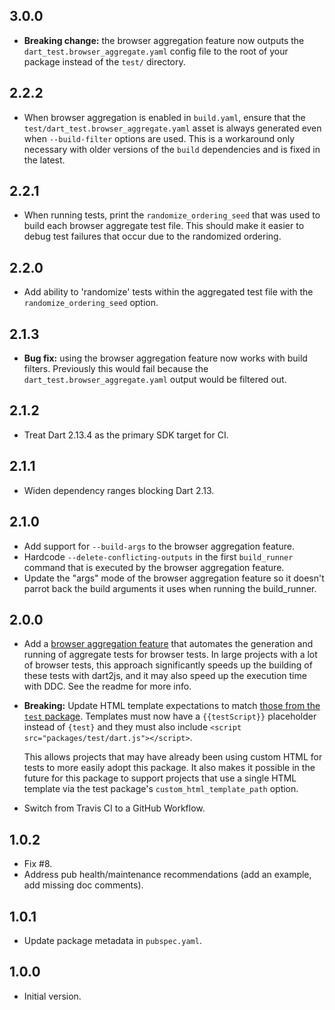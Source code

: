 ## 3.0.0

- **Breaking change:** the browser aggregation feature now outputs the
`dart_test.browser_aggregate.yaml` config file to the root of your package
instead of the `test/` directory.

## 2.2.2

- When browser aggregation is enabled in `build.yaml`, ensure that the
`test/dart_test.browser_aggregate.yaml` asset is always generated even when
`--build-filter` options are used. This is a workaround only necessary with
older versions of the `build` dependencies and is fixed in the latest.

## 2.2.1

- When running tests, print the `randomize_ordering_seed` that was used to build
each browser aggregate test file. This should make it easier to debug test
failures that occur due to the randomized ordering.

## 2.2.0

- Add ability to 'randomize' tests within the aggregated test file with the
`randomize_ordering_seed` option.

## 2.1.3

- **Bug fix:** using the browser aggregation feature now works with build
filters. Previously this would fail because the
`dart_test.browser_aggregate.yaml` output would be filtered out.

## 2.1.2

- Treat Dart 2.13.4 as the primary SDK target for CI.

## 2.1.1

- Widen dependency ranges blocking Dart 2.13.

## 2.1.0

- Add support for `--build-args` to the browser aggregation feature.
- Hardcode `--delete-conflicting-outputs` in the first `build_runner` command
that is executed by the browser aggregation feature.
- Update the "args" mode of the browser aggregation feature so it doesn't
parrot back the build arguments it uses when running the build_runner.

## 2.0.0

[browser-aggregation]: /README.md#aggregating-browser-tests
[test-package-custom-html]: https://github.com/dart-lang/test/tree/master/pkgs/test#running-tests-with-custom-html

- Add a [browser aggregation feature][browser-aggregation] that automates the
generation and running of aggregate tests for browser tests. In large projects
with a lot of browser tests, this approach significantly speeds up the building
of these tests with dart2js, and it may also speed up the execution time with
DDC. See the readme for more info.

- **Breaking:** Update HTML template expectations to match [those from the `test` package][test-package-custom-html].
Templates must now have a `{{testScript}}` placeholder instead of `{test}` and
they must also include `<script src="packages/test/dart.js"></script>`.

    This allows projects that may have already been using custom HTML for tests
    to more easily adopt this package. It also makes it possible in the future
    for this package to support projects that use a single HTML template via the
    test package's `custom_html_template_path` option.

- Switch from Travis CI to a GitHub Workflow.

## 1.0.2

- Fix #8.
- Address pub health/maintenance recommendations (add an example, add missing
  doc comments).

## 1.0.1

- Update package metadata in `pubspec.yaml`.

## 1.0.0

- Initial version.
